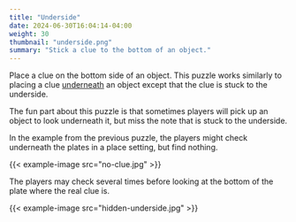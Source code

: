 ```yaml
---
title: "Underside"
date: 2024-06-30T16:04:14-04:00
weight: 30
thumbnail: "underside.png"
summary: "Stick a clue to the bottom of an object."
---
```


Place a clue on the bottom side of an object. This puzzle works similarly
to placing a clue [underneath] an object except that the clue is stuck to
the underside.

The fun part about this puzzle is that sometimes players will pick up an
object to look underneath it, but miss the note that is stuck to the
underside.

In the example from the previous puzzle, the players might check underneath
the plates in a place setting, but find nothing.

{{< example-image src="no-clue.jpg" >}}

The players may check several times before looking at the bottom of the
plate where the real clue is.

{{< example-image src="hidden-underside.jpg" >}}


[underneath]: /puzzles/hiding-places/underneath/
